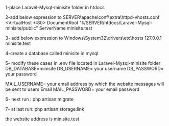 1-place Laravel-Mysql-minisite folder in htdocs 

2-add below expression to SERVER\apache\conf\extra\httpd-vhosts.conf
<VirtualHost *:80>
    DocumentRoot "I:/SERVER/htdocs/Laravel-Mysql-minisite/public"
    ServerName minisite.test
</VirtualHost>


3- add below expression to Windows\System32\drivers\etc\hosts
127.0.0.1 minisite.test


4-create a database called minisite in mysql


5- modify these cases in .env file located in Laravel-Mysql-minisite folder
DB_DATABASE=minisite
DB_USERNAME= your username
DB_PASSWORD= your password

MAIL_USERNAME= your email address by which the website messages will be sent to users Email
MAIL_PASSWORD= your email password

6- next run :
php artisan migrate

7- at last run: 
php artisan storage:link 

the website address is   minisite.test
